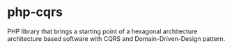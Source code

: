 # php-cqrs
PHP library that brings a starting point of a hexagonal architecture architecture based software with CQRS and Domain-Driven-Design pattern. 
